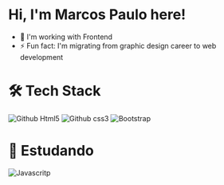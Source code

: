 # Hi, I'm Marcos Paulo here!
- 🔭 I'm working with Frontend
- ⚡ Fun fact: I'm migrating from graphic design career to web development
<!-- 
I'm 32 years old and I entered the tech world in 2021. I'm learning web development (Front-end), and I'm already starting to work. My current skills are: HTML5 and CSS3, BOOTSTRAP 5, and studying JAVASCRIPT. -->

# 🛠  Tech Stack
![Github Html5](https://img.shields.io/badge/HTML5-E34F26?style=for-the-badge&logo=html5&logoColor=white)
![Github css3](https://img.shields.io/badge/CSS3-1572B6?style=for-the-badge&logo=css3&logoColor=white)
![Bootstrap](https://img.shields.io/badge/Bootstrap-563D7C?style=for-the-badge&logo=bootstrap&logoColor=white)
# :rocket: Estudando
![Javascritp](https://img.shields.io/badge/JavaScript-F7DF1E?style=for-the-badge&logo=javascript&logoColor=black)





<!-- 
**mpdevtech/mpdevtech** is a ✨ _special_ ✨ repository because its `README.md` (this file) appears on your GitHub profile.

Here are some ideas to get you started:

- 🔭 I’m currently working on ...
- 🌱 I’m currently learning ...
- 👯 I’m looking to collaborate on ...
- 🤔 I’m looking for help with ...
- 💬 Ask me about ...
- 📫 How to reach me: ...
- 😄 Pronouns: ...
- ⚡ Fun fact: ...
 -->
